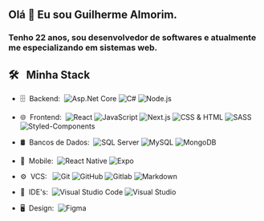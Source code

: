 
## Olá 👋 Eu sou Guilherme Almorim.

### Tenho 22 anos, sou desenvolvedor de softwares e atualmente me especializando em sistemas web.

## 🛠 &nbsp; Minha Stack

- 🗄 &nbsp;Backend:&nbsp;
  ![Asp.Net Core](https://img.shields.io/badge/-Laravel-0A1A2F?style=flat&logo=laravel)
  ![C#](https://img.shields.io/badge/-Symfony-0A1A2F?style=flat&logo=symfony)
  ![Node.js](https://img.shields.io/badge/-Node.js-0A1A2F?style=flat&logo=node.js)
  
- 🌐 &nbsp;Frontend:&nbsp;
  ![React](https://img.shields.io/badge/-React-0A1A2F?style=flat&logo=react)
  ![JavaScript](https://img.shields.io/badge/-JavaScript-0A1A2F?style=flat&logo=javascript)
  ![Next.js](https://img.shields.io/badge/-Next.js-0A1A2F?style=flat&logo=next.js)
  ![CSS & HTML](https://img.shields.io/badge/-JavaScript-0A1A2F?style=flat&logo=javascript)
  ![SASS](https://img.shields.io/badge/-JavaScript-0A1A2F?style=flat&logo=javascript)
  ![Styled-Components](https://img.shields.io/badge/-StyledComponents-0A1A2F?style=flat&logo=styled-components&logoColor=fff)
  
- 🛢 &nbsp;Bancos de Dados:&nbsp;
  ![SQL Server](https://img.shields.io/badge/-Redis-0A1A2F?style=flat&logo=redis)
  ![MySQL](https://img.shields.io/badge/-MySQL-0A1A2F?style=flat&logo=mysql&logoColor=00d8fd)
  ![MongoDB](https://img.shields.io/badge/-MongoDB-0A1A2F?style=flat&logo=mongodb)
  
- 📱 &nbsp;Mobile:&nbsp;
  ![React Native](https://img.shields.io/badge/-React%20Native-0A1A2F?style=flat&logo=React&logoColor=00d8fd)
  ![Expo](https://img.shields.io/badge/-Expo-0A1A2F?style=flat&logo=Expo&logoColor=FFF)
  
- ⚙️ &nbsp;VCS: &nbsp;
  ![Git](https://img.shields.io/badge/-Git-0A1A2F?style=flat&logo=git)
  ![GitHub](https://img.shields.io/badge/-GitHub-0A1A2F?style=flat&logo=github)
  ![Gitlab](https://img.shields.io/badge/-Gitlab-0A1A2F?style=flat&logo=gitlab)
  ![Markdown](https://img.shields.io/badge/-Markdown-0A1A2F?style=flat&logo=markdown)
  
- 🔧 &nbsp;IDE's:&nbsp;
  ![Visual Studio Code](https://img.shields.io/badge/-Visual%20Studio%20Code-0A1A2F?style=flat&logo=visual-studio-code&logoColor=007ACC)
  ![Visual Studio](<https://img.shields.io/badge/-Android%20Studio%20Code-0A1A2F?style=flat&logo=android-studio>)
  
- 🖥 &nbsp;Design:&nbsp;
  ![Figma](https://img.shields.io/badge/-Figma-0A1A2F?style=flat&logo=figma)
